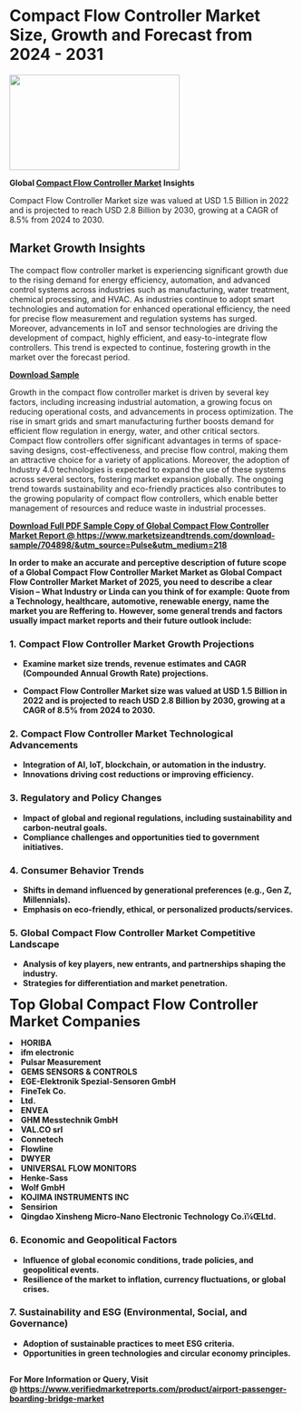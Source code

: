 <H1>Compact Flow Controller Market Size, Growth and Forecast from 2024 - 2031</H1><img class="aligncenter size-medium wp-image-584254" src="https://thirdeyenews.in/wp-content/uploads/2024/09/Global-Market-Research-300x168.jpeg" alt="" width="300" height="168" /><p><strong>Global&nbsp;<a href="https://www.marketsizeandtrends.com/download-sample/704898/&amp;utm_source=Pulse&amp;utm_medium=218">Compact Flow Controller Market</a> Insights</strong></p><p>Compact Flow Controller Market size was valued at USD 1.5 Billion in 2022 and is projected to reach USD 2.8 Billion by 2030, growing at a CAGR of 8.5% from 2024 to 2030.</p><p><h2>Market Growth Insights</h2> <p>The compact flow controller market is experiencing significant growth due to the rising demand for energy efficiency, automation, and advanced control systems across industries such as manufacturing, water treatment, chemical processing, and HVAC. As industries continue to adopt smart technologies and automation for enhanced operational efficiency, the need for precise flow measurement and regulation systems has surged. Moreover, advancements in IoT and sensor technologies are driving the development of compact, highly efficient, and easy-to-integrate flow controllers. This trend is expected to continue, fostering growth in the market over the forecast period.</p> <p><strong><a href="#">Download Sample</a></strong></p> <p>Growth in the compact flow controller market is driven by several key factors, including increasing industrial automation, a growing focus on reducing operational costs, and advancements in process optimization. The rise in smart grids and smart manufacturing further boosts demand for efficient flow regulation in energy, water, and other critical sectors. Compact flow controllers offer significant advantages in terms of space-saving designs, cost-effectiveness, and precise flow control, making them an attractive choice for a variety of applications. Moreover, the adoption of Industry 4.0 technologies is expected to expand the use of these systems across several sectors, fostering market expansion globally. The ongoing trend towards sustainability and eco-friendly practices also contributes to the growing popularity of compact flow controllers, which enable better management of resources and reduce waste in industrial processes.</p> <p><strong><a href="#"></p><p><span class=""><strong>Download Full PDF Sample Copy of Global Compact Flow Controller Market Report</strong> @ <a href="https://www.marketsizeandtrends.com/download-sample/704898/&amp;utm_source=Pulse&amp;utm_medium=218" target="_blank">https://www.marketsizeandtrends.com/download-sample/704898/&amp;utm_source=Pulse&amp;utm_medium=218</a></span></p><p>In order to make an accurate and perceptive description of future scope of a Global&nbsp;Compact Flow Controller Market Market as Global&nbsp;Compact Flow Controller Market Market of 2025, you need to describe a clear Vision &ndash; What Industry or Linda can you think of for example: Quote from a Technology, healthcare, automotive, renewable energy, name the market you are Reffering to. However, some general trends and factors usually impact market reports and their future outlook include:</p><h3>1.&nbsp;<strong>Compact Flow Controller Market Growth Projections</strong></h3><ul><li>Examine market size trends, revenue estimates and CAGR (Compounded Annual Growth Rate) projections.</li><li><p>Compact Flow Controller Market size was valued at USD 1.5 Billion in 2022 and is projected to reach USD 2.8 Billion by 2030, growing at a CAGR of 8.5% from 2024 to 2030.</p></li></ul><h3>2.&nbsp;<strong>Compact Flow Controller Market Technological Advancements</strong></h3><ul><li>Integration of AI, IoT, blockchain, or automation in the industry.</li><li>Innovations driving cost reductions or improving efficiency.</li></ul><h3>3.&nbsp;<strong>Regulatory and Policy Changes</strong></h3><ul><li>Impact of global and regional regulations, including sustainability and carbon-neutral goals.</li><li>Compliance challenges and opportunities tied to government initiatives.</li></ul><h3>4.&nbsp;<strong>Consumer Behavior Trends</strong></h3><ul><li>Shifts in demand influenced by generational preferences (e.g., Gen Z, Millennials).</li><li>Emphasis on eco-friendly, ethical, or personalized products/services.</li></ul><h3>5.&nbsp;<strong>Global Compact Flow Controller Market Competitive Landscape</strong></h3><ul><li>Analysis of key players, new entrants, and partnerships shaping the industry.</li><li>Strategies for differentiation and market penetration.</li></ul><p data-pm-slice="1 1 []"><span style="color: inherit; font-family: inherit; font-size: 25px;">Top Global Compact Flow Controller Market Companies</span></p><div class="" data-test-id=""><p><li>HORIBA</li><li> ifm electronic</li><li> Pulsar Measurement</li><li> GEMS SENSORS & CONTROLS</li><li> EGE-Elektronik Spezial-Sensoren GmbH</li><li> FineTek Co.</li><li> Ltd.</li><li> ENVEA</li><li> GHM Messtechnik GmbH</li><li> VAL.CO srl</li><li> Connetech</li><li> Flowline</li><li> DWYER</li><li> UNIVERSAL FLOW MONITORS</li><li> Henke-Sass</li><li> Wolf GmbH</li><li> KOJIMA INSTRUMENTS INC</li><li> Sensirion</li><li> Qingdao Xinsheng Micro-Nano Electronic Technology Co.ï¼ŒLtd.</li></p></div><h3>6.&nbsp;<strong>Economic and Geopolitical Factors</strong></h3><ul><li>Influence of global economic conditions, trade policies, and geopolitical events.</li><li>Resilience of the market to inflation, currency fluctuations, or global crises.</li></ul><h3>7.&nbsp;<strong>Sustainability and ESG (Environmental, Social, and Governance)</strong></h3><ul><li>Adoption of sustainable practices to meet ESG criteria.</li><li>Opportunities in green technologies and circular economy principles.</li></ul><h2><strong style="font-size: 14px;">For More Information or Query, Visit @&nbsp;</strong><a style="background-color: #ffffff; font-size: 14px;" href="https://www.marketsizeandtrends.com/report/compact-flow-controller-market/" target="_blank">https://www.verifiedmarketreports.com/product/airport-passenger-boarding-bridge-market</a></h2>
